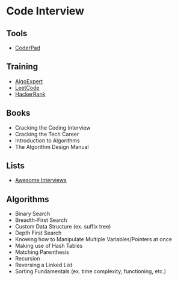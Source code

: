 # Code Interview

<!--
https://github.com/cbkim/CodePrep

https://github.com/jwasham/coding-interview-university

https://www.youtube.com/watch?v=VJpfO6KdyWE

https://linkedin.com/learning/mastering-common-interview-questions/welcome
https://linkedin.com/learning/video-interview-tips/what-are-video-interviews

https://anywhere.epam.com/jobs?specialization=Developer

https://candidates.revelo.com.br/users/sign_in

https://linkedin.com/learning/job-searching-interviewing-and-negotiating-salary/command-your-career-bryan-cranston-s-advice-for-millennials
https://linkedin.com/learning/how-to-rock-an-interview/plan-your-first-impression
https://linkedin.com/learning/interview-master-class/introduction
https://linkedin.com/learning/get-ready-for-your-coding-interview/welcome
https://linkedin.com/learning/tech-career-skills-interviewing-developers/technical-interviews

https://linkedin.com/learning/mastering-common-interview-questions/welcome
https://linkedin.com/learning/fundamentals-of-dynamic-programming/the-importance-of-dynamic-programming
https://linkedin.com/learning/job-interview-tips-for-software-engineers/overview-of-software-engineering-roles

https://linkedin.com/learning/getting-your-first-job-in-software-development/getting-that-first-job-in-tech
https://linkedin.com/learning/interview-tips-for-sales-professionals/overview-of-sales-development-representative-role
https://linkedin.com/learning/interviewing-a-job-candidate-for-recruiters-2020/the-ever-evolving-interview-process
https://linkedin.com/learning/remote-interviewing-techniques-for-creative-jobs/nailing-your-online-job-interview

https://app.pluralsight.com/library/courses/resumes-job-seeking-interviews-context/table-of-contents
https://app.pluralsight.com/library/courses/successful-technical-interview-interviewers/table-of-contents
https://app.pluralsight.com/library/courses/how-to-get-your-first-job/table-of-contents
https://app.pluralsight.com/library/courses/informational-interviews/table-of-contents

https://linkedin.com/learning/job-interview-tips-for-marketing-managers/introduction-to-marketing-manager-roles

Inversion of Control
Separation of Concerns

https://www.techseries.dev/interview-details

https://www.youtube.com/watch?v=oBt53YbR9Kk

https://www.youtube.com/watch?v=qeJosUVwgjk
https://www.youtube.com/watch?v=jma9hFQSCDk
https://www.youtube.com/watch?v=qeJosUVwgjk
https://www.youtube.com/watch?v=x84B8FGwWs4
https://www.youtube.com/watch?v=4BdW0xTA-Gc
https://www.youtube.com/watch?v=CoI4S7z1E1Y&list=PLRUlOR3RQI8HxKO-E8E581VArgJczCm2G

Fizz buzz

https://www.youtube.com/watch?v=mJN52woJwzw

ATM

https://www.youtube.com/watch?v=DUq2K3eTVk8

Binary count

https://www.youtube.com/watch?v=IBJFjyAuDD8

BST

https://www.youtube.com/watch?v=Fws57ECYbo4
-->

## Tools

- [CoderPad](https://app.coderpad.io/sandbox)

## Training

- [AlgoExpert](https://algoexpert.io)
- [LeetCode](https://leetcode.com)
- [HackerRank](https://hackerrank.com)

## Books

- Cracking the Coding Interview
- Cracking the Tech Career
- Introduction to Algorithms
- The Algorithm Design Manual

## Lists

- [Awesome Interviews](https://github.com/DopplerHQ/awesome-interview-questions)

## Algorithms

- Binary Search
- Breadth-First Search
- Custom Data Structure (ex. suffix tree)
- Depth First Search
- Knowing how to Manipulate Multiple Variables/Pointers at once
- Making use of Hash Tables
- Matching Parenthesis
- Recursion
- Reversing a Linked List
- Sorting Fundamentals (ex. time complexity, functioning, etc.)
